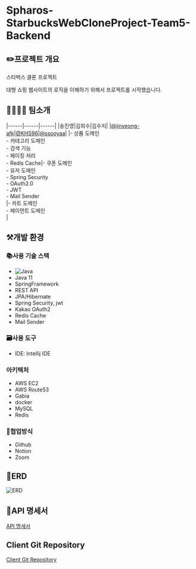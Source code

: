 # Spharos-StarbucksWebCloneProject-Team5-Backend
## ✏️프로젝트 개요
스타벅스 클론 프로젝트

대형 쇼핑 웹사이트의 로직을 이해하기 위해서 프로젝트를 시작했습니다.

## 👨‍👨‍👧‍👦 팀소개
|------|------|------|
|송진영|김희수|김수지|
|[@jinyeong-afk](https://github.com/jinyeong-afk)|[@KHS96](https://github.com/KHS96)|[@ssooyaa](https://github.com/ssooyaa)|
|- 상품 도메인</br>- 카테고리 도메인</br>- 검색 기능</br>- 페이징 처리</br>- Redis Cache|- 쿠폰 도메인</br>- 유저 도메인</br>- Spring Security</br>- OAuth2.0</br>- JWT</br>- Mail Sender</br>|- 카트 도메인</br>- 페이먼트 도메인</br>|

## ⚒개발 환경
### 📚사용 기술 스택
- ![Java](https://img.shields.io/badge/Java%2011%20Code-007ACC?style=for-the-badge&logo=Java&logoColor=white)
- Java 11
- SpringFramework
- REST API
- JPA/Hibernate
- Spring Security, jwt
- Kakao OAuth2
- Redis Cache
- Mail Sender
### 🗃️사용 도구
- IDE: Intellij IDE
### 아키텍처
- AWS EC2
- AWS Route53
- Gabia
- docker
- MySQL
- Redis
### 📄협업방식
- Github
- Notion
- Zoom

## 📜ERD
![ERD](https://user-images.githubusercontent.com/77527453/229390743-fdfe1505-966a-4f83-964b-eb324cc8d6cc.png)

## 🔖API 명세서
[API 명세서](http://jinyeong.site:8080/swagger-ui/index.html#/)

## Client Git Repository
[Client Git Repository](https://github.com/Spharos-StarbucksWebCloneProject-Team5/Nextjs)
